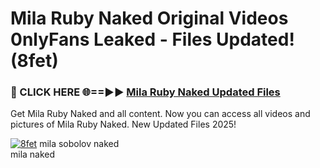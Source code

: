 # Mila Ruby Naked Original Videos 0nlyFans Leaked - Files Updated! (8fet)

<h3>🔴 CLICK HERE 🌐==►► <a href="https://tinyurl.com/up5wt9bj" rel="nofollow">Mila Ruby Naked Updated Files</a></h3>

Get Mila Ruby Naked and all content. Now you can access all videos and pictures of Mila Ruby Naked. New Updated Files 2025!

[![8fet](https://i.imgur.com/ABiUzMV.gif)](https://tinyurl.com/up5wt9bj)
mila sobolov naked<br>
mila naked